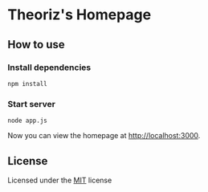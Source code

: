 # Theoriz's Homepage
## How to use
### Install dependencies
`npm install`
### Start server
`node app.js`

Now you can view the homepage at [http://localhost:3000](http://localhost:3000).
## License
Licensed under the [MIT](https://github.com/zhang00710/theoriz-homepage/blob/master/LICENSE) license